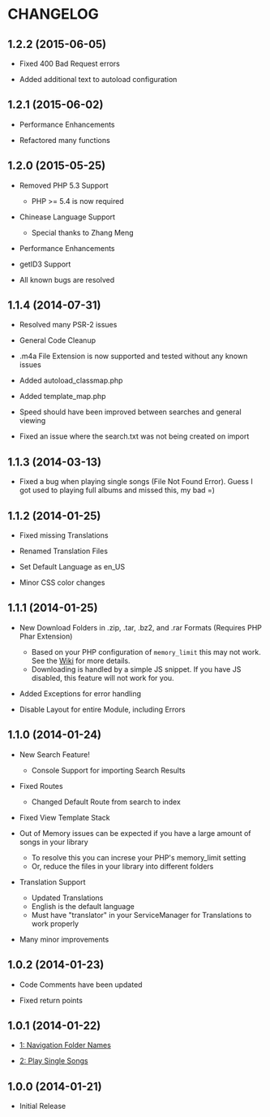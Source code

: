 # CHANGELOG

## 1.2.2 (2015-06-05)

- Fixed 400 Bad Request errors

- Added additional text to autoload configuration

## 1.2.1 (2015-06-02)

- Performance Enhancements

- Refactored many functions

## 1.2.0 (2015-05-25)

- Removed PHP 5.3 Support
    - PHP >= 5.4 is now required

- Chinease Language Support
    - Special thanks to Zhang Meng

- Performance Enhancements

- getID3 Support

- All known bugs are resolved

## 1.1.4 (2014-07-31)

- Resolved many PSR-2 issues

- General Code Cleanup

- .m4a File Extension is now supported and tested without any known issues

- Added autoload_classmap.php

- Added template_map.php

- Speed should have been improved between searches and general viewing

- Fixed an issue where the search.txt was not being created on import

## 1.1.3 (2014-03-13)

- Fixed a bug when playing single songs (File Not Found Error). Guess I got used to playing full albums and missed this, my bad =)

## 1.1.2 (2014-01-25)

- Fixed missing Translations

- Renamed Translation Files

- Set Default Language as en_US

- Minor CSS color changes

## 1.1.1 (2014-01-25)

- New Download Folders in .zip, .tar, .bz2, and .rar Formats (Requires PHP Phar Extension)
    - Based on your PHP configuration of ```memory_limit``` this may not work.
      See the [Wiki](../../wiki) for more details.
    - Downloading is handled by a simple JS snippet.
      If you have JS disabled, this feature will not work for you.

- Added Exceptions for error handling

- Disable Layout for entire Module, including Errors

## 1.1.0 (2014-01-24)

- New Search Feature!
    - Console Support for importing Search Results

- Fixed Routes
    - Changed Default Route from search to index

- Fixed View Template Stack

- Out of Memory issues can be expected if you have a large amount of songs in your library
    - To resolve this you can increse your PHP's memory_limit setting
    - Or, reduce the files in your library into different folders

- Translation Support
    - Updated Translations
    - English is the default language
    - Must have "translator" in your ServiceManager for Translations to work properly

- Many minor improvements

## 1.0.2 (2014-01-23)

- Code Comments have been updated

- Fixed return points

## 1.0.1 (2014-01-22)

- [1: Navigation Folder Names](https://github.com/diemuzi/mp3/issues/1)

- [2: Play Single Songs](https://github.com/diemuzi/mp3/issues/2)

## 1.0.0 (2014-01-21)

- Initial Release
